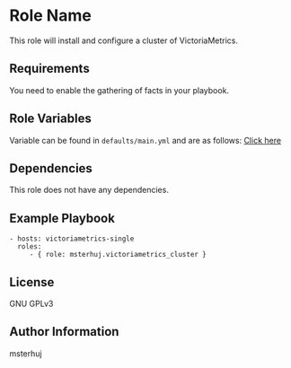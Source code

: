 Role Name
=========

This role will install and configure a cluster of VictoriaMetrics.

Requirements
------------

You need to enable the gathering of facts in your playbook.

Role Variables
--------------

Variable can be found in `defaults/main.yml` and are as follows: [Click here](defaults/main.yml)

Dependencies
------------

This role does not have any dependencies.

Example Playbook
----------------

    - hosts: victoriametrics-single
      roles:
         - { role: msterhuj.victoriametrics_cluster }

License
-------

GNU GPLv3

Author Information
------------------

msterhuj
